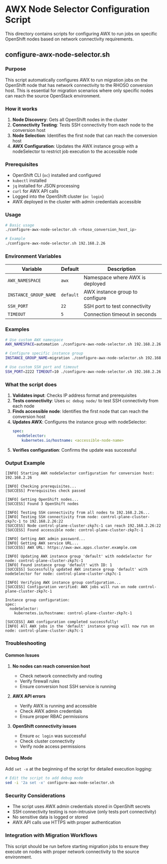 # AWX Node Selector Configuration Script

This directory contains scripts for configuring AWX to run jobs on specific OpenShift nodes based on network connectivity requirements.

## configure-awx-node-selector.sh

### Purpose
This script automatically configures AWX to run migration jobs on the OpenShift node that has network connectivity to the RHOSO conversion host. This is essential for migration scenarios where only specific nodes can reach the source OpenStack environment.

### How it works
1. **Node Discovery**: Gets all OpenShift nodes in the cluster
2. **Connectivity Testing**: Tests SSH connectivity from each node to the conversion host
3. **Node Selection**: Identifies the first node that can reach the conversion host
4. **AWX Configuration**: Updates the AWX instance group with a nodeSelector to restrict job execution to the accessible node

### Prerequisites
- OpenShift CLI (`oc`) installed and configured
- `kubectl` installed
- `jq` installed for JSON processing
- `curl` for AWX API calls
- Logged into the OpenShift cluster (`oc login`)
- AWX deployed in the cluster with admin credentials accessible

### Usage

```bash
# Basic usage
./configure-awx-node-selector.sh <rhoso_conversion_host_ip>

# Example
./configure-awx-node-selector.sh 192.168.2.26
```

### Environment Variables

| Variable | Default | Description |
|----------|---------|-------------|
| `AWX_NAMESPACE` | `awx` | Namespace where AWX is deployed |
| `INSTANCE_GROUP_NAME` | `default` | AWX instance group to configure |
| `SSH_PORT` | `22` | SSH port to test connectivity |
| `TIMEOUT` | `5` | Connection timeout in seconds |

### Examples

```bash
# Use custom AWX namespace
AWX_NAMESPACE=automation ./configure-awx-node-selector.sh 192.168.2.26

# Configure specific instance group
INSTANCE_GROUP_NAME=migration ./configure-awx-node-selector.sh 192.168.2.26

# Use custom SSH port and timeout
SSH_PORT=2222 TIMEOUT=10 ./configure-awx-node-selector.sh 192.168.2.26
```

### What the script does

1. **Validates input**: Checks IP address format and prerequisites
2. **Tests connectivity**: Uses `oc debug node/` to test SSH connectivity from each node
3. **Finds accessible node**: Identifies the first node that can reach the conversion host
4. **Updates AWX**: Configures the instance group with nodeSelector:
   ```yaml
   spec:
     nodeSelector:
       kubernetes.io/hostname: <accessible-node-name>
   ```
5. **Verifies configuration**: Confirms the update was successful

### Output Example

```
[INFO] Starting AWX nodeSelector configuration for conversion host: 192.168.2.26

[INFO] Checking prerequisites...
[SUCCESS] Prerequisites check passed

[INFO] Getting OpenShift nodes...
[SUCCESS] Found 3 OpenShift nodes

[INFO] Testing SSH connectivity from all nodes to 192.168.2.26...
[INFO] Testing SSH connectivity from node: control-plane-cluster-zkp7c-1 to 192.168.2.26:22
[SUCCESS] Node control-plane-cluster-zkp7c-1 can reach 192.168.2.26:22
[SUCCESS] Found accessible node: control-plane-cluster-zkp7c-1

[INFO] Getting AWX admin password...
[INFO] Getting AWX service URL...
[SUCCESS] AWX URL: https://awx-awx.apps.cluster.example.com

[INFO] Updating AWX instance group 'default' with nodeSelector for node: control-plane-cluster-zkp7c-1
[INFO] Found instance group 'default' with ID: 1
[SUCCESS] Successfully updated AWX instance group 'default' with nodeSelector for node: control-plane-cluster-zkp7c-1

[INFO] Verifying AWX instance group configuration...
[SUCCESS] Configuration verified: AWX jobs will run on node control-plane-cluster-zkp7c-1

Instance group configuration:
spec:
  nodeSelector:
    kubernetes.io/hostname: control-plane-cluster-zkp7c-1

[SUCCESS] AWX configuration completed successfully!
[INFO] All AWX jobs in the 'default' instance group will now run on node: control-plane-cluster-zkp7c-1
```

### Troubleshooting

#### Common Issues

1. **No nodes can reach conversion host**
   - Check network connectivity and routing
   - Verify firewall rules
   - Ensure conversion host SSH service is running

2. **AWX API errors**
   - Verify AWX is running and accessible
   - Check AWX admin credentials
   - Ensure proper RBAC permissions

3. **OpenShift connectivity issues**
   - Ensure `oc login` was successful
   - Check cluster connectivity
   - Verify node access permissions

#### Debug Mode

Add `set -x` at the beginning of the script for detailed execution logging:

```bash
# Edit the script to add debug mode
sed -i '2a set -x' configure-awx-node-selector.sh
```

### Security Considerations

- The script uses AWX admin credentials stored in OpenShift secrets
- SSH connectivity testing is non-intrusive (only tests port connectivity)
- No sensitive data is logged or stored
- AWX API calls use HTTPS with proper authentication

### Integration with Migration Workflows

This script should be run before starting migration jobs to ensure they execute on nodes with proper network connectivity to the source environment.
